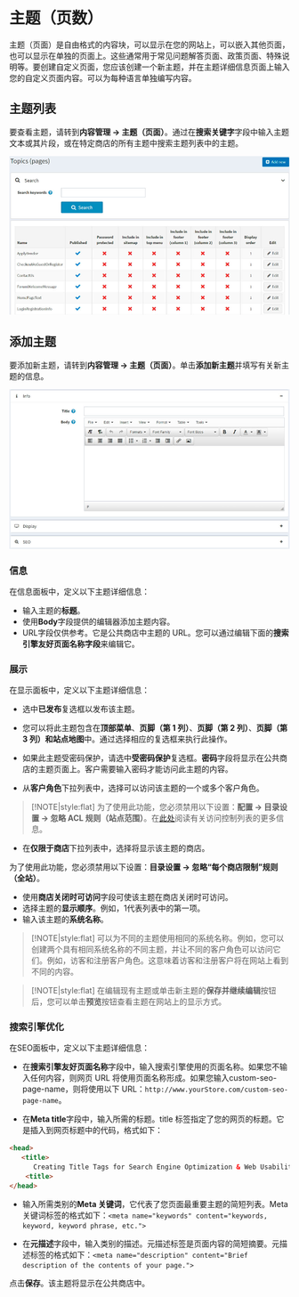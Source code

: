 # 主题（页数）




主题（页面）是自由格式的内容块，可以显示在您的网站上，可以嵌入其他页面，也可以显示在单独的页面上。这些通常用于常见问题解答页面、政策页面、特殊说明等。要创建自定义页面，您应该创建一个新主题，并在主题详细信息页面上输入您的自定义页面内容。可以为每种语言单独编写内容。

## 主题列表

要查看主题，请转到**内容管理 → 主题（页面）**。通过在**搜索关键字**字段中输入主题文本或其片段，或在特定商店的所有主题中搜索主题列表中的主题。

![Img](./FILES/img-20240731190741.png)

## 添加主题

要添加新主题，请转到**内容管理 → 主题（页面）**。单击**添加新主题**并填写有关新主题的信息。

![Img](./FILES/img-20240731190832.png)

### 信息

在信息面板中，定义以下主题详细信息：

- 输入主题的**标题**。
- 使用**Body**字段提供的编辑器添加主题内容。
- URL字段仅供参考。它是公共商店中主题的 URL。您可以通过编辑下面的**搜索引擎友好页面名称字段**来编辑它。

### 展示

在显示面板中，定义以下主题详细信息：

- 选中**已发布**复选框以发布该主题。

- 您可以将此主题包含在**顶部菜单**、**页脚（第 1 列）**、**页脚（第 2 列）**、**页脚（第 3 列）**和**站点地图**中。通过选择相应的复选框来执行此操作。

- 如果此主题受密码保护，请选中**受密码保护**复选框。**密码**字段将显示在公共商店的主题页面上。客户需要输入密码才能访问此主题的内容。

- 从**客户角色**下拉列表中，选择可以访问该主题的一个或多个客户角色。

> [!NOTE|style:flat]
> 为了使用此功能，您必须禁用以下设置：**配置 → 目录设置 → 忽略 ACL 规则（站点范围）**。在[此处](./访问控制列表.md)阅读有关访问控制列表的更多信息。


- 在**仅限于商店**下拉列表中，选择将显示该主题的商店。

为了使用此功能，您必须禁用以下设置：**目录设置 → 忽略“每个商店限制”规则（全站）**。

- 使用**商店关闭时可访问**字段可使该主题在商店关闭时可访问。
- 选择主题的**显示顺序**。例如，1代表列表中的第一项。
- 输入该主题的**系统名称**。

> [!NOTE|style:flat]
> 可以为不同的主题使用相同的系统名称。例如，您可以创建两个具有相同系统名称的不同主题，并让不同的客户角色可以访问它们。例如，访客和注册客户角色。这意味着访客和注册客户将在网站上看到不同的内容。


> [!NOTE|style:flat]
> 在编辑现有主题或单击新主题的**保存并继续编辑**按钮后，您可以单击**预览**按钮查看主题在网站上的显示方式。


### 搜索引擎优化

在SEO面板中，定义以下主题详细信息：

- 在**搜索引擎友好页面名称**字段中，输入搜索引擎使用的页面名称。如果您不输入任何内容，则网页 URL 将使用页面名称形成。如果您输入custom-seo-page-name，则将使用以下 URL：`http://www.yourStore.com/custom-seo-page-name`。

- 在**Meta title**字段中，输入所需的标题。title 标签指定了您的网页的标题。它是插入到网页标题中的代码，格式如下：
```html
<head>
   <title>
      Creating Title Tags for Search Engine Optimization & Web Usability
    <title>
</head>
```

- 输入所需类别的**Meta 关键词**，它代表了您页面最重要主题的简短列表。Meta 关键词标签的格式如下：`<meta name="keywords" content="keywords, keyword, keyword phrase, etc.">`

- 在**元描述**字段中，输入类别的描述。元描述标签是页面内容的简短摘要。元描述标签的格式如下：`<meta name="description" content="Brief description of the contents of your page.">`

点击**保存**。该主题将显示在公共商店中。